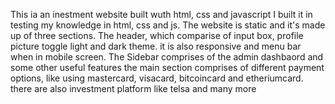 This ia an inestment website built wuth html, css and javascript
I built it in testing my knowledge in html, css and js.
The website is static and it's made up of three  sections.
The header, which comparise of input box, profile picture toggle light and dark theme. it is also  responsive and menu bar when  in mobile screen.
The Sidebar comprises of the admin dashbaord and some other useful features 
the main section comprises of different payment options, like using mastercard, visacard, bitcoincard and etheriumcard.
there are also investment platform like telsa and many more

